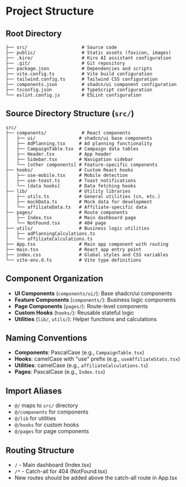 # Project Structure

## Root Directory
```
├── src/                    # Source code
├── public/                 # Static assets (favicon, images)
├── .kiro/                  # Kiro AI assistant configuration
├── .git/                   # Git repository
├── package.json            # Dependencies and scripts
├── vite.config.ts          # Vite build configuration
├── tailwind.config.ts      # Tailwind CSS configuration
├── components.json         # shadcn/ui component configuration
├── tsconfig.json           # TypeScript configuration
└── eslint.config.js        # ESLint configuration
```

## Source Directory Structure (`src/`)
```
src/
├── components/             # React components
│   ├── ui/                # shadcn/ui base components
│   ├── AdPlanning.tsx     # Ad planning functionality
│   ├── CampaignTable.tsx  # Campaign data tables
│   ├── Header.tsx         # App header
│   ├── Sidebar.tsx        # Navigation sidebar
│   └── [other components] # Feature-specific components
├── hooks/                 # Custom React hooks
│   ├── use-mobile.tsx     # Mobile detection
│   ├── use-toast.ts       # Toast notifications
│   └── [data hooks]       # Data fetching hooks
├── lib/                   # Utility libraries
│   ├── utils.ts           # General utilities (cn, etc.)
│   ├── mockData.ts        # Mock data for development
│   └── affiliateData.ts   # Affiliate-specific data
├── pages/                 # Route components
│   ├── Index.tsx          # Main dashboard page
│   └── NotFound.tsx       # 404 page
├── utils/                 # Business logic utilities
│   ├── adPlanningCalculations.ts
│   └── affiliateCalculations.ts
├── App.tsx                # Main app component with routing
├── main.tsx               # React app entry point
├── index.css              # Global styles and CSS variables
└── vite-env.d.ts          # Vite type definitions
```

## Component Organization
- **UI Components** (`components/ui/`): Base shadcn/ui components
- **Feature Components** (`components/`): Business logic components
- **Page Components** (`pages/`): Route-level components
- **Custom Hooks** (`hooks/`): Reusable stateful logic
- **Utilities** (`lib/`, `utils/`): Helper functions and calculations

## Naming Conventions
- **Components**: PascalCase (e.g., `CampaignTable.tsx`)
- **Hooks**: camelCase with "use" prefix (e.g., `useAffiliateStats.tsx`)
- **Utilities**: camelCase (e.g., `affiliateCalculations.ts`)
- **Pages**: PascalCase (e.g., `Index.tsx`)

## Import Aliases
- `@/` maps to `src/` directory
- `@/components` for components
- `@/lib` for utilities
- `@/hooks` for custom hooks
- `@/pages` for page components

## Routing Structure
- `/` - Main dashboard (Index.tsx)
- `/*` - Catch-all for 404 (NotFound.tsx)
- New routes should be added above the catch-all route in App.tsx